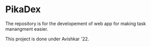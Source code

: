 # PikaDex

The repository is for the developement of web app for making task manangment easier.

This project is done under Avishkar '22.